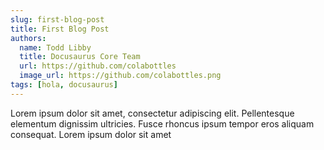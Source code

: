 ```yaml
---
slug: first-blog-post
title: First Blog Post
authors:
  name: Todd Libby
  title: Docusaurus Core Team
  url: https://github.com/colabottles
  image_url: https://github.com/colabottles.png
tags: [hola, docusaurus]
---
```


Lorem ipsum dolor sit amet, consectetur adipiscing elit. Pellentesque elementum dignissim ultricies. Fusce rhoncus ipsum tempor eros aliquam consequat. Lorem ipsum dolor sit amet
